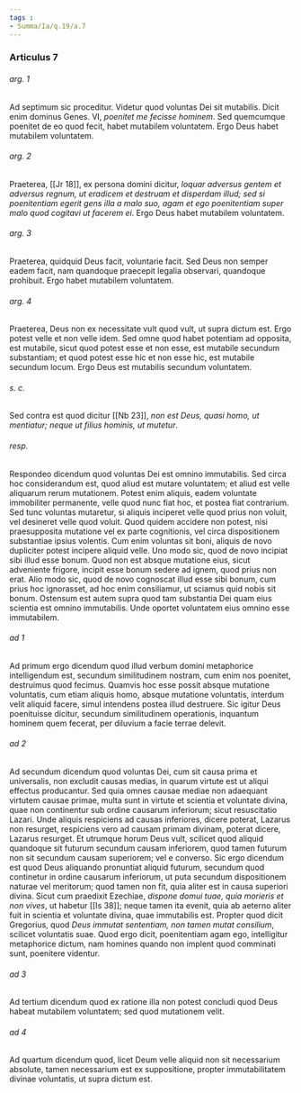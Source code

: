 ```yaml
---
tags : 
- Summa/Ia/q.19/a.7
---
```


### Articulus 7

###### arg. 1
Ad septimum sic proceditur. Videtur quod voluntas Dei sit mutabilis. Dicit enim dominus Genes. VI, *poenitet me fecisse hominem*. Sed quemcumque poenitet de eo quod fecit, habet mutabilem voluntatem. Ergo Deus habet mutabilem voluntatem.

###### arg. 2
Praeterea, [[Jr 18]], ex persona domini dicitur, *loquar adversus gentem et adversus regnum, ut eradicem et destruam et disperdam illud; sed si poenitentiam egerit gens illa a malo suo, agam et ego poenitentiam super malo quod cogitavi ut facerem ei*. Ergo Deus habet mutabilem voluntatem.

###### arg. 3
Praeterea, quidquid Deus facit, voluntarie facit. Sed Deus non semper eadem facit, nam quandoque praecepit legalia observari, quandoque prohibuit. Ergo habet mutabilem voluntatem.

###### arg. 4
Praeterea, Deus non ex necessitate vult quod vult, ut supra dictum est. Ergo potest velle et non velle idem. Sed omne quod habet potentiam ad opposita, est mutabile, sicut quod potest esse et non esse, est mutabile secundum substantiam; et quod potest esse hic et non esse hic, est mutabile secundum locum. Ergo Deus est mutabilis secundum voluntatem.

###### s. c.
Sed contra est quod dicitur [[Nb 23]], *non est Deus, quasi homo, ut mentiatur; neque ut filius hominis, ut mutetur*.

###### resp.
Respondeo dicendum quod voluntas Dei est omnino immutabilis. Sed circa hoc considerandum est, quod aliud est mutare voluntatem; et aliud est velle aliquarum rerum mutationem. Potest enim aliquis, eadem voluntate immobiliter permanente, velle quod nunc fiat hoc, et postea fiat contrarium. Sed tunc voluntas mutaretur, si aliquis inciperet velle quod prius non voluit, vel desineret velle quod voluit. Quod quidem accidere non potest, nisi praesupposita mutatione vel ex parte cognitionis, vel circa dispositionem substantiae ipsius volentis. Cum enim voluntas sit boni, aliquis de novo dupliciter potest incipere aliquid velle. Uno modo sic, quod de novo incipiat sibi illud esse bonum. Quod non est absque mutatione eius, sicut adveniente frigore, incipit esse bonum sedere ad ignem, quod prius non erat. Alio modo sic, quod de novo cognoscat illud esse sibi bonum, cum prius hoc ignorasset, ad hoc enim consiliamur, ut sciamus quid nobis sit bonum. Ostensum est autem supra quod tam substantia Dei quam eius scientia est omnino immutabilis. Unde oportet voluntatem eius omnino esse immutabilem.

###### ad 1
Ad primum ergo dicendum quod illud verbum domini metaphorice intelligendum est, secundum similitudinem nostram, cum enim nos poenitet, destruimus quod fecimus. Quamvis hoc esse possit absque mutatione voluntatis, cum etiam aliquis homo, absque mutatione voluntatis, interdum velit aliquid facere, simul intendens postea illud destruere. Sic igitur Deus poenituisse dicitur, secundum similitudinem operationis, inquantum hominem quem fecerat, per diluvium a facie terrae delevit.

###### ad 2
Ad secundum dicendum quod voluntas Dei, cum sit causa prima et universalis, non excludit causas medias, in quarum virtute est ut aliqui effectus producantur. Sed quia omnes causae mediae non adaequant virtutem causae primae, multa sunt in virtute et scientia et voluntate divina, quae non continentur sub ordine causarum inferiorum; sicut resuscitatio Lazari. Unde aliquis respiciens ad causas inferiores, dicere poterat, Lazarus non resurget, respiciens vero ad causam primam divinam, poterat dicere, Lazarus resurget. Et utrumque horum Deus vult, scilicet quod aliquid quandoque sit futurum secundum causam inferiorem, quod tamen futurum non sit secundum causam superiorem; vel e converso. Sic ergo dicendum est quod Deus aliquando pronuntiat aliquid futurum, secundum quod continetur in ordine causarum inferiorum, ut puta secundum dispositionem naturae vel meritorum; quod tamen non fit, quia aliter est in causa superiori divina. Sicut cum praedixit Ezechiae, *dispone domui tuae, quia morieris et non vives*, ut habetur [[Is 38]]; neque tamen ita evenit, quia ab aeterno aliter fuit in scientia et voluntate divina, quae immutabilis est. Propter quod dicit Gregorius, quod *Deus immutat sententiam, non tamen mutat consilium*, scilicet voluntatis suae. Quod ergo dicit, poenitentiam agam ego, intelligitur metaphorice dictum, nam homines quando non implent quod comminati sunt, poenitere videntur.

###### ad 3
Ad tertium dicendum quod ex ratione illa non potest concludi quod Deus habeat mutabilem voluntatem; sed quod mutationem velit.

###### ad 4
Ad quartum dicendum quod, licet Deum velle aliquid non sit necessarium absolute, tamen necessarium est ex suppositione, propter immutabilitatem divinae voluntatis, ut supra dictum est.

